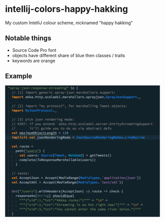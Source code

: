 # intellij-colors-happy-hakking
My custom IntelliJ colour scheme, nicknamed "happy hakking"

Notable things
--------------

- Source Code Pro font
- objects have different share of blue then classes / traits
- keywords are orange

Example
-------

![hakking-codestyle.png](hakking-codestyle.png)
